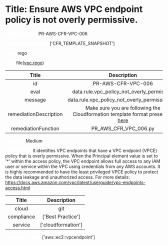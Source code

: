 



# Title: Ensure AWS VPC endpoint policy is not overly permissive.


***<font color="white">Master Test Id:</font>*** PR-AWS-CFR-VPC-006

***<font color="white">Master Snapshot Id:</font>*** ['CFR_TEMPLATE_SNAPSHOT']

***<font color="white">type:</font>*** rego

***<font color="white">rule:</font>*** file([vpc.rego])  
  
  
  
  

|Title|Description|
| :---: | :---: |
|id|PR-AWS-CFR-VPC-006|
|eval|data.rule.vpc_policy_not_overly_permissive|
|message|data.rule.vpc_policy_not_overly_permissive_err|
|remediationDescription|Make sure you are following the Cloudformation template format presented <a href='https://docs.aws.amazon.com/AWSCloudFormation/latest/UserGuide/aws-resource-ec2-vpcendpointservice.html#cfn-ec2-vpcendpointservice-acceptancerequired' target='_blank'>here</a>|
|remediationFunction|PR_AWS_CFR_VPC_006.py|


***<font color="white">Severity:</font>*** Medium

***<font color="white">Description:</font>*** It identifies VPC endpoints that have a VPC endpoint (VPCE) policy that is overly permissive. When the Principal element value is set to '*' within the access policy, the VPC endpoint allows full access to any IAM user or service within the VPC using credentials from any AWS accounts. It is highly recommended to have the least privileged VPCE policy to protect the data leakage and unauthorized access. For more details: https://docs.aws.amazon.com/vpc/latest/userguide/vpc-endpoints-access.html  
  
  

|Title|Description|
| :---: | :---: |
|cloud|git|
|compliance|['Best Practice']|
|service|['cloudformation']|


***<font color="white">Resource Types:</font>*** ['aws::ec2::vpcendpoint']


[vpc.rego]: https://github.com/prancer-io/prancer-compliance-test/tree/master/aws/iac/vpc.rego
